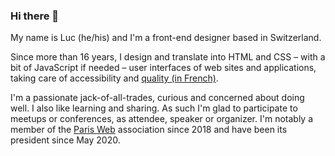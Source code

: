 ### Hi there 👋

My name is Luc (he/his) and I'm a front-end designer based in Switzerland.

Since more than 16 years, I design and translate into HTML and CSS – with a bit of JavaScript if needed – user interfaces of web sites and applications, taking care of accessibility and [quality (in French)](https://directory.opquast.com/fr/certificat/ASL7K0/).

I'm a passionate jack-of-all-trades, curious and concerned about doing well. I also like learning and sharing. As such I'm glad to participate to meetups or conferences, as attendee, speaker or organizer.
I'm notably a member of the [Paris Web](https://www.paris-web.fr/) association since 2018 and have been its president since May 2020.

